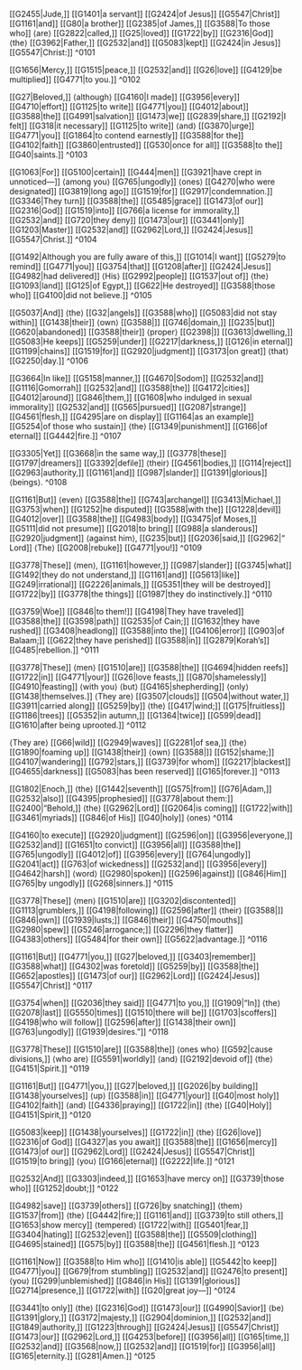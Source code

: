 [[G2455|Jude,]] [[G1401|a servant]] [[G2424|of Jesus]] [[G5547|Christ]] [[G1161|and]] [[G80|a brother]] [[G2385|of James,]] [[G3588|To those who]] ⟨are⟩ [[G2822|called,]] [[G25|loved]] [[G1722|by]] [[G2316|God]] ⟨the⟩ [[G3962|Father,]] [[G2532|and]] [[G5083|kept]] [[G2424|in Jesus]] [[G5547|Christ:]] ^0101

[[G1656|Mercy,]] [[G1515|peace,]] [[G2532|and]] [[G26|love]] [[G4129|be multiplied]] [[G4771|to you.]] ^0102

[[G27|Beloved,]] ⟨although⟩ [[G4160|I made]] [[G3956|every]] [[G4710|effort]] [[G1125|to write]] [[G4771|you]] [[G4012|about]] [[G3588|the]] [[G4991|salvation]] [[G1473|we]] [[G2839|share,]] [[G2192|I felt]] [[G318|it necessary]] [[G1125|to write]] ⟨and⟩ [[G3870|urge]] [[G4771|you]] [[G1864|to contend earnestly]] [[G3588|for the]] [[G4102|faith]] [[G3860|entrusted]] [[G530|once for all]] [[G3588|to the]] [[G40|saints.]] ^0103

[[G1063|For]] [[G5100|certain]] [[G444|men]] [[G3921|have crept in unnoticed—]] ⟨among you⟩ [[G765|ungodly]] ⟨ones⟩ [[G4270|who were designated]] [[G3819|long ago]] [[G1519|for]] [[G2917|condemnation.]] [[G3346|They turn]] [[G3588|the]] [[G5485|grace]] [[G1473|of our]] [[G2316|God]] [[G1519|into]] [[G766|a license for immorality,]] [[G2532|and]] [[G720|they deny]] [[G1473|our]] [[G3441|only]] [[G1203|Master]] [[G2532|and]] [[G2962|Lord,]] [[G2424|Jesus]] [[G5547|Christ.]] ^0104

[[G1492|Although you are fully aware of this,]] [[G1014|I want]] [[G5279|to remind]] [[G4771|you]] [[G3754|that]] [[G1208|after]] [[G2424|Jesus]] [[G4982|had delivered]] ⟨His⟩ [[G2992|people]] [[G1537|out of]] ⟨the⟩ [[G1093|land]] [[G125|of Egypt,]] [[G622|He destroyed]] [[G3588|those who]] [[G4100|did not believe.]] ^0105

[[G5037|And]] ⟨the⟩ [[G32|angels]] [[G3588|who]] [[G5083|did not stay within]] [[G1438|their]] ⟨own⟩ [[G3588|]] [[G746|domain,]] [[G235|but]] [[G620|abandoned]] [[G3588|their]] ⟨proper⟩ [[G2398|]] [[G3613|dwelling,]] [[G5083|He keeps]] [[G5259|under]] [[G2217|darkness,]] [[G126|in eternal]] [[G1199|chains]] [[G1519|for]] [[G2920|judgment]] [[G3173|on great]] ⟨that⟩ [[G2250|day.]] ^0106

[[G3664|In like]] [[G5158|manner,]] [[G4670|Sodom]] [[G2532|and]] [[G1116|Gomorrah]] [[G2532|and]] [[G3588|the]] [[G4172|cities]] [[G4012|around]] [[G846|them,]] [[G1608|who indulged in sexual immorality]] [[G2532|and]] [[G565|pursued]] [[G2087|strange]] [[G4561|flesh,]] [[G4295|are on display]] [[G1164|as an example]] [[G5254|of those who sustain]] ⟨the⟩ [[G1349|punishment]] [[G166|of eternal]] [[G4442|fire.]] ^0107

[[G3305|Yet]] [[G3668|in the same way,]] [[G3778|these]] [[G1797|dreamers]] [[G3392|defile]] ⟨their⟩ [[G4561|bodies,]] [[G114|reject]] [[G2963|authority,]] [[G1161|and]] [[G987|slander]] [[G1391|glorious]] ⟨beings⟩. ^0108

[[G1161|But]] ⟨even⟩ [[G3588|the]] [[G743|archangel]] [[G3413|Michael,]] [[G3753|when]] [[G1252|he disputed]] [[G3588|with the]] [[G1228|devil]] [[G4012|over]] [[G3588|the]] [[G4983|body]] [[G3475|of Moses,]] [[G5111|did not presume]] [[G2018|to bring]] [[G988|a slanderous]] [[G2920|judgment]] ⟨against him⟩, [[G235|but]] [[G2036|said,]] [[G2962|“ Lord]] ⟨The⟩ [[G2008|rebuke]] [[G4771|you!]] ^0109

[[G3778|These]] ⟨men⟩, [[G1161|however,]] [[G987|slander]] [[G3745|what]] [[G1492|they do not understand,]] [[G1161|and]] [[G5613|like]] [[G249|irrational]] [[G2226|animals,]] [[G5351|they will be destroyed]] [[G1722|by]] [[G3778|the things]] [[G1987|they do instinctively.]] ^0110

[[G3759|Woe]] [[G846|to them!]] [[G4198|They have traveled]] [[G3588|the]] [[G3598|path]] [[G2535|of Cain;]] [[G1632|they have rushed]] [[G3408|headlong]] [[G3588|into the]] [[G4106|error]] [[G903|of Balaam;]] [[G622|they have perished]] [[G3588|in]] [[G2879|Korah’s]] [[G485|rebellion.]] ^0111

[[G3778|These]] ⟨men⟩ [[G1510|are]] [[G3588|the]] [[G4694|hidden reefs]] [[G1722|in]] [[G4771|your]] [[G26|love feasts,]] [[G870|shamelessly]] [[G4910|feasting]] ⟨with you⟩ ⟨but⟩ [[G4165|shepherding]] ⟨only⟩ [[G1438|themselves.]] ⟨They are⟩ [[G3507|clouds]] [[G504|without water,]] [[G3911|carried along]] [[G5259|by]] ⟨the⟩ [[G417|wind;]] [[G175|fruitless]] [[G1186|trees]] [[G5352|in autumn,]] [[G1364|twice]] [[G599|dead]] [[G1610|after being uprooted.]] ^0112

⟨They are⟩ [[G66|wild]] [[G2949|waves]] [[G2281|of sea,]] ⟨the⟩ [[G1890|foaming up]] [[G1438|their]] ⟨own⟩ [[G3588|]] [[G152|shame;]] [[G4107|wandering]] [[G792|stars,]] [[G3739|for whom]] [[G2217|blackest]] [[G4655|darkness]] [[G5083|has been reserved]] [[G165|forever.]] ^0113

[[G1802|Enoch,]] ⟨the⟩ [[G1442|seventh]] [[G575|from]] [[G76|Adam,]] [[G2532|also]] [[G4395|prophesied]] [[G3778|about them:]] [[G2400|“Behold,]] ⟨the⟩ [[G2962|Lord]] [[G2064|is coming]] [[G1722|with]] [[G3461|myriads]] [[G846|of His]] [[G40|holy]] ⟨ones⟩ ^0114

[[G4160|to execute]] [[G2920|judgment]] [[G2596|on]] [[G3956|everyone,]] [[G2532|and]] [[G1651|to convict]] [[G3956|all]] [[G3588|the]] [[G765|ungodly]] [[G4012|of]] [[G3956|every]] [[G764|ungodly]] [[G2041|act]] [[G763|of wickedness]] [[G2532|and]] [[G3956|every]] [[G4642|harsh]] ⟨word⟩ [[G2980|spoken]] [[G2596|against]] [[G846|Him]] [[G765|by ungodly]] [[G268|sinners.]] ^0115

[[G3778|These]] ⟨men⟩ [[G1510|are]] [[G3202|discontented]] [[G1113|grumblers,]] [[G4198|following]] [[G2596|after]] ⟨their⟩ [[G3588|]] [[G846|own]] [[G1939|lusts;]] [[G846|their]] [[G4750|mouths]] [[G2980|spew]] [[G5246|arrogance;]] [[G2296|they flatter]] [[G4383|others]] [[G5484|for their own]] [[G5622|advantage.]] ^0116

[[G1161|But]] [[G4771|you,]] [[G27|beloved,]] [[G3403|remember]] [[G3588|what]] [[G4302|was foretold]] [[G5259|by]] [[G3588|the]] [[G652|apostles]] [[G1473|of our]] [[G2962|Lord]] [[G2424|Jesus]] [[G5547|Christ]] ^0117

[[G3754|when]] [[G2036|they said]] [[G4771|to you,]] [[G1909|“In]] ⟨the⟩ [[G2078|last]] [[G5550|times]] [[G1510|there will be]] [[G1703|scoffers]] [[G4198|who will follow]] [[G2596|after]] [[G1438|their own]] [[G763|ungodly]] [[G1939|desires.”]] ^0118

[[G3778|These]] [[G1510|are]] [[G3588|the]] ⟨ones who⟩ [[G592|cause divisions,]] ⟨who are⟩ [[G5591|worldly]] ⟨and⟩ [[G2192|devoid of]] ⟨the⟩ [[G4151|Spirit.]] ^0119

[[G1161|But]] [[G4771|you,]] [[G27|beloved,]] [[G2026|by building]] [[G1438|yourselves]] ⟨up⟩ [[G3588|in]] [[G4771|your]] [[G40|most holy]] [[G4102|faith]] ⟨and⟩ [[G4336|praying]] [[G1722|in]] ⟨the⟩ [[G40|Holy]] [[G4151|Spirit,]] ^0120

[[G5083|keep]] [[G1438|yourselves]] [[G1722|in]] ⟨the⟩ [[G26|love]] [[G2316|of God]] [[G4327|as you await]] [[G3588|the]] [[G1656|mercy]] [[G1473|of our]] [[G2962|Lord]] [[G2424|Jesus]] [[G5547|Christ]] [[G1519|to bring]] ⟨you⟩ [[G166|eternal]] [[G2222|life.]] ^0121

[[G2532|And]] [[G3303|indeed,]] [[G1653|have mercy on]] [[G3739|those who]] [[G1252|doubt;]] ^0122

[[G4982|save]] [[G3739|others]] [[G726|by snatching]] ⟨them⟩ [[G1537|from]] ⟨the⟩ [[G4442|fire;]] [[G1161|and]] [[G3739|to still others,]] [[G1653|show mercy]] ⟨tempered⟩ [[G1722|with]] [[G5401|fear,]] [[G3404|hating]] [[G2532|even]] [[G3588|the]] [[G5509|clothing]] [[G4695|stained]] [[G575|by]] [[G3588|the]] [[G4561|flesh.]] ^0123

[[G1161|Now]] [[G3588|to Him who]] [[G1410|is able]] [[G5442|to keep]] [[G4771|you]] [[G679|from stumbling]] [[G2532|and]] [[G2476|to present]] ⟨you⟩ [[G299|unblemished]] [[G846|in His]] [[G1391|glorious]] [[G2714|presence,]] [[G1722|with]] [[G20|great joy—]] ^0124

[[G3441|to only]] ⟨the⟩ [[G2316|God]] [[G1473|our]] [[G4990|Savior]] ⟨be⟩ [[G1391|glory,]] [[G3172|majesty,]] [[G2904|dominion,]] [[G2532|and]] [[G1849|authority,]] [[G1223|through]] [[G2424|Jesus]] [[G5547|Christ]] [[G1473|our]] [[G2962|Lord,]] [[G4253|before]] [[G3956|all]] [[G165|time,]] [[G2532|and]] [[G3568|now,]] [[G2532|and]] [[G1519|for]] [[G3956|all]] [[G165|eternity.]] [[G281|Amen.]] ^0125